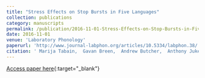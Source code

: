 ```yaml
---
title: "Stress Effects on Stop Bursts in Five Languages"
collection: publications
category: manuscripts
permalink: /publication/2016-11-01-Stress-Effects-on-Stop-Bursts-in-Five-Languages
date: 2016-11-01
venue: 'Laboratory Phonology'
paperurl: 'http://www.journal-labphon.org/articles/10.5334/labphon.38/'
citation: ' Marija Tabain,  Gavan Breen,  Andrew Butcher,  Anthony Jukes,  Richard Beare, &quot;Stress Effects on Stop Bursts in Five Languages.&quot; Laboratory Phonology, 2016.'
---
```

[Access paper here](http://www.journal-labphon.org/articles/10.5334/labphon.38/){:target="_blank"}
